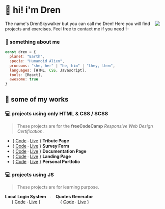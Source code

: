 # 🥑 hi! i'm Dren

<img src="https://panels-images.twitch.tv/panel-105891320-image-141c8118-2eb5-475a-a6e5-e86fff50b98d" align="right">

The name's DrenSkywalker but you can call me Dren! Here you will find projects and exercises. Feel free to contact me if you need ✨

### 💫 something about me

```Javascript
const dren = {
  planet: "Earth",
  specie: "Humanoid Alien",
  pronouns: "she, her" | "he, him" | "they, them",
  languages: [HTML, CSS, Javascript],
  tools: [React],
  awesome: true
}
```
  
## 🚀 some of my works

### 💻 projects using only HTML & CSS / SCSS
> These projects are for the **freeCodeCamp** *Responsive Web Design Certification*.

* { [Code](https://github.com/DrenSkywalker/tribute_page) ∙ [Live](https://drenskywalker.github.io/tribute_page/) } **Tribute Page**
* { [Code](https://github.com/DrenSkywalker/survey_form) ∙ [Live](https://drenskywalker.github.io/survey_form/) } **Survey Form**
* { [Code](https://github.com/DrenSkywalker/documentation_page) ∙ [Live](https://drenskywalker.github.io/documentation_page/) } **Documentation Page**
* { [Code](https://github.com/DrenSkywalker/landing_page) ∙ [Live](https://drenskywalker.github.io/landing_page/) } **Landing Page**
* { [Code](https://github.com/DrenSkywalker/personal_portfolio) ∙ [Live](https://drenskywalker.github.io/personal_portfolio/) } **Personal Portfolio**


### 💻 projects using JS
> These projects are for learning purpose.

**Local Login System**      ∙      **Quotes Generator**  
         { [Code](https://github.com/DrenSkywalker/local-login-system) ∙ [Live](https://drenskywalker.github.io/local-login-system/) }                          
{ [Code](https://github.com/DrenSkywalker/quotes-generator) ∙ [Live](https://drenskywalker.github.io/quotes-generator/) }
